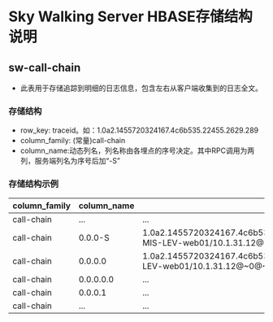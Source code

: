 # Sky Walking Server HBASE存储结构说明
## sw-call-chain
- 此表用于存储追踪到明细的日志信息，包含左右从客户端收集到的日志全文。

### 存储结构
* row_key: traceid。如：1.0a2.1455720324167.4c6b535.22455.2629.289
* column_family: (常量)call-chain
* column_name:动态列名，列名称由各埋点的序号决定。其中RPC调用为两列，服务端列名为序号后加“-S”

### 存储结构示例

|column_family|column_name|column_value|
| ----------- |---------| ----------|
|call-chain|...|...|
|call-chain|0.0.0-S|1.0a2.1455720324167.4c6b535.22455.2629.289@~0.0@~0@~dubbo://10.1.31.12:20188/com.ai.aisse.core.rest.ExpenseInitApi.searchMembersinfo(String)@~1455720324205@~38@~ITSC-MIS-LEV-web01/10.1.31.12@~0@~ @~D@~true@~ @~17112@~aisse-dubbo@~5@~S|
|call-chain|0.0.0.0|1.0a2.1455720324167.4c6b535.22455.2629.289@~0.0.0@~0@~com.ai.aisse.core.dao.impl.EmployeeInfoDaoImpl.selectEmployee(java.lang.String)@~1455720324209@~19@~ITSC-MIS-LEV-web01/10.1.31.12@~0@~ @~M@~false@~@~17112@~aisse-dubbo@~5@~L|
|call-chain|0.0.0.0.0|...|
|call-chain|0.0.0.1|...|
|call-chain|...|...|
